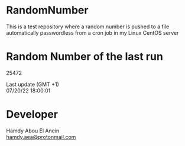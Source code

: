 # RandomNumber    
This is a test repository where a random number is pushed to a file automatically passwordless from a cron job in my Linux CentOS server    
# Random Number of the last run   
25472
      
Last update (GMT +1)    
07/20/22 18:00:01
# Developer    
Hamdy Abou El Anein   
hamdy.aea@protonmail.com
